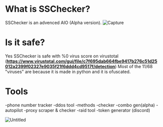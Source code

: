 # What is SSChecker?
SSChecker is an advenced AIO (Alpha version).
![Capture](https://user-images.githubusercontent.com/82733082/120975581-0fcd9180-c77a-11eb-9005-cda8611b488d.JPG)

# Is it safe?
Yes SSChecker is safe with %0 virus score on virustotal (**https://www.virustotal.com/gui/file/c7f695dab664fbe9417b276c51d25012a2399f02327e9035f21f6ddd4cd9517f/detection**)
Most of the 11/68 "viruses" are because it is made in python and it is ofuscated.

# Tools 
-phone number tracker
-ddos tool
-methods
-checker
-combo gen(alpha)
-autopilot
-proxy scraper & checker
-raid tool
-token generator (discord)

![Untitled](https://user-images.githubusercontent.com/82733082/120978086-c6cb0c80-c77c-11eb-8d47-d0771ed39116.png)
